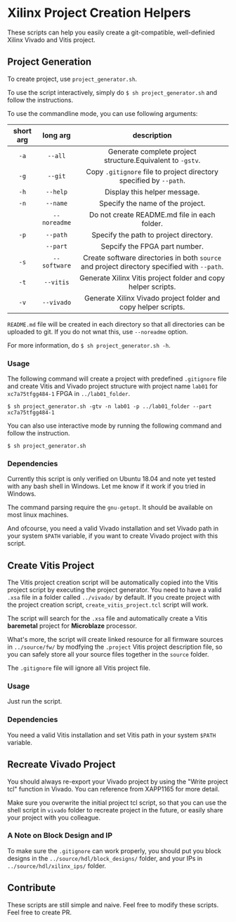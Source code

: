 # Xilinx Project Creation Helpers
These scripts can help you easily create a git-compatible, well-definied
Xilinx Vivado and Vitis project.

## Project Generation
To create project, use `project_generator.sh`.

To use the script interactively, simply do `$ sh project_generator.sh` and
follow the instructions.

To use the commandline mode, you can use following arguments:

| short arg |   long arg   |                                         description                                         |
|:---------:|:------------:|:-------------------------------------------------------------------------------------------:|
|    `-a`   |    `--all`   |                  Generate complete project structure.Equivalent to `-gstv`.                 |
|    `-g`   |    `--git`   |              Copy `.gitignore` file to project directory specified by `--path`.             |
|    `-h`   |   `--help`   |                                 Display this helper message.                                |
|    `-n`   |   `--name`   |                               Specify the name of the project.                              |
|           | `--noreadme` |                         Do not create README.md file in each folder.                        |
|    `-p`   |   `--path`   |                            Specify the path to project directory.                           |
|           |   `--part`   |                                Sepcify the FPGA part number.                                |
|    `-s`   | `--software` | Create software directories in both `source` and project directory specified with `--path`. |
|    `-t`   |   `--vitis`  |                Generate Xilinx Vitis project folder and copy helper scripts.                |
|    `-v`   |  `--vivado`  |                Generate Xilinx Vivado project folder and copy helper scripts.               |

`README.md` file will be created in each directory so that all directories can
be uploaded to git. If you do not wnat this, use `--noreadme` option.

For more information, do `$ sh project_generator.sh -h`.

### Usage
The following command will create a project with predefined `.gitignore` file
and create Vitis and Vivado project structure with project name `lab01` for 
`xc7a75tfgg484-1` FPGA in `../lab01_folder`.

`$ sh project_generator.sh -gtv -n lab01 -p ../lab01_folder --part xc7a75tfgg484-1`

You can also use interactive mode by running the following command and follow
the instruction.

`$ sh project_generator.sh`

### Dependencies
Currently this script is only verified on Ubuntu 18.04 and note yet tested with
any bash shell in Windows. Let me know if it work if you tried in Windows.

The command parsing require the `gnu-getopt`. It should be available on most
linux machines.

And ofcourse, you need a valid Vivado installation and set Vivado path in your
system `$PATH` variable, if you want to create Vivado project with this script.

## Create Vitis Project
The Vitis project creation script will be automatically copied into the Vitis 
project script by executing the project generator. You need to have a valid 
`.xsa` file in a folder called `../vivado/` by default. If you create project 
with the project creation script, `create_vitis_project.tcl` script will work.

The script will search for the `.xsa` file and automatically create a Vitis 
**baremetal** project for **Microblaze** processor. 

What's more, the script will create linked resource for all firmware sources in
`../source/fw/` by modfying the `.project` Vitis project description file, 
so you can safely store all your source files together in the `source` folder.

The `.gitignore` file will ignore all Vitis project file.

### Usage
Just run the script.

### Dependencies
You need a valid Vitis installation and set Vitis path in your system `$PATH`
variable.

## Recreate Vivado Project
You should always re-export your Vivado project by using the "Write project tcl" 
function in Vivado. You can reference from XAPP1165 for more detail.

Make sure you overwrite the initial project tcl script, so that you can use the
shell script in `vivado` folder to recreate project in the future, or easily
share your project with you colleague. 

### A Note on Block Design and IP
To make sure the `.gitignore` can work properly, you should put you block 
designs in the `../source/hdl/block_designs/` folder, and your IPs in 
`../source/hdl/xilinx_ips/` folder.

## Contribute
These scripts are still simple and naive. Feel free to modify these scripts.
Feel free to create PR.